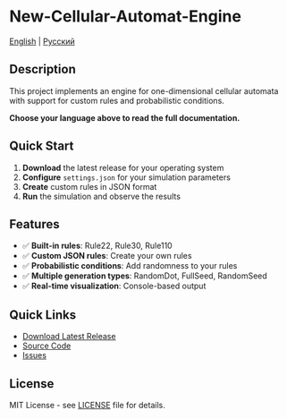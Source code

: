 # New-Cellular-Automat-Engine

[English](Docs/README.md) | [Русский](Docs/README.ru.md)

## Description

This project implements an engine for one-dimensional cellular automata with support for custom rules and probabilistic conditions.

**Choose your language above to read the full documentation.**

## Quick Start

1. **Download** the latest release for your operating system
2. **Configure** `settings.json` for your simulation parameters
3. **Create** custom rules in JSON format
4. **Run** the simulation and observe the results

## Features

- ✅ **Built-in rules**: Rule22, Rule30, Rule110
- ✅ **Custom JSON rules**: Create your own rules
- ✅ **Probabilistic conditions**: Add randomness to your rules
- ✅ **Multiple generation types**: RandomDot, FullSeed, RandomSeed
- ✅ **Real-time visualization**: Console-based output

## Quick Links

- [Download Latest Release](https://github.com/XeshSufferer/New-Cellular-Automat-Engine/releases)
- [Source Code](https://github.com/XeshSufferer/New-Cellular-Automat-Engine)
- [Issues](https://github.com/XeshSufferer/New-Cellular-Automat-Engine/issues)

## License

MIT License - see [LICENSE](LICENSE) file for details. 